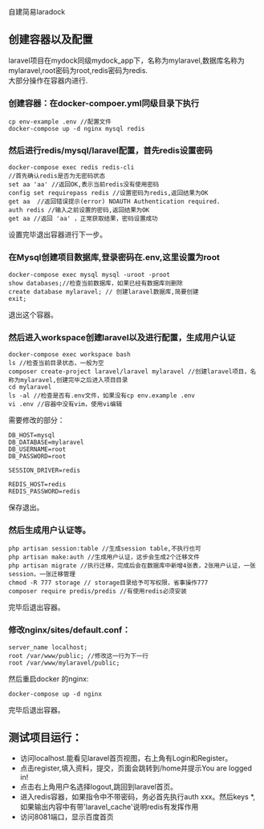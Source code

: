 自建简易laradock
## 创建容器以及配置
laravel项目在mydock同级mydock_app下，名称为mylaravel,数据库名称为mylaravel,root密码为root,redis密码为redis.  
大部分操作在容器内进行.

### 创建容器：在docker-compoer.yml同级目录下执行
```
cp env-example .env //配置文件
docker-compose up -d nginx mysql redis
```
### 然后进行redis/mysql/laravel配置，首先redis设置密码
```
docker-compose exec redis redis-cli
//首先确认redis是否为无密码状态
set aa 'aa' //返回OK,表示当前redis没有使用密码
config set requirepass redis //设置密码为redis,返回结果为OK
get aa  //返回错误提示(error) NOAUTH Authentication required. 
auth redis //输入之前设置的密码,返回结果为OK
get aa //返回 'aa' ，正常获取结果，密码设置成功
```
设置完毕退出容器进行下一步。

### 在Mysql创建项目数据库,登录密码在.env,这里设置为root
```
docker-compose exec mysql mysql -uroot -proot
show databases;//检查当前数据库，如果已经有数据库则删除
create database mylaravel; // 创建laravel数据库,简要创建
exit;
```
退出这个容器。
### 然后进入workspace创建laravel以及进行配置，生成用户认证
```
docker-compose exec workspace bash
ls //检查当前目录状态，一般为空
composer create-project laravel/laravel mylaravel //创建laravel项目，名称为mylaravel,创建完毕之后进入项目目录
cd mylaravel
ls -al //检查是否有.env文件，如果没有cp env.example .env
vi .env //容器中没有vim，使用vi编辑
```
需要修改的部分：  
```
DB_HOST=mysql
DB_DATABASE=mylaravel
DB_USERNAME=root
DB_PASSWORD=root

SESSION_DRIVER=redis

REDIS_HOST=redis
REDIS_PASSWORD=redis

```
保存退出。  
### 然后生成用户认证等。
```
php artisan session:table //生成session table,不执行也可
php artisan make:auth //生成用户认证，这步会生成2个迁移文件
php artisan migrate //执行迁移，完成后会在数据库中新增4张表，2张用户认证，一张session，一张迁移管理
chmod -R 777 storage // storage目录给予可写权限，省事操作777
composer require predis/predis //有使用redis必须安装
```
完毕后退出容器。 
### 修改nginx/sites/default.conf：
```
server_name localhost;
root /var/www/public; //修改这一行为下一行
root /var/www/mylaravel/public;
```
然后重启docker 的nginx:
```
docker-compose up -d nginx
```
完毕后退出容器。  

## 测试项目运行：
 - 访问localhost.能看见laravel首页视图，右上角有Login和Register。  
 - 点击register,填入资料，提交，页面会跳转到/home并提示You are logged in! 
 - 点击右上角用户名选择logout,跳回到laravel首页。
 - 进入redis容器，如果指令中不带密码，务必首先执行auth xxx。然后keys *,如果输出内容中有带'laravel_cache'说明redis有发挥作用
 - 访问8081端口，显示百度首页

